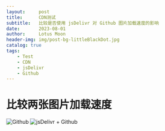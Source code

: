 ```yaml
---
layout:     post
title:      CDN测试
subtitle:   比较是否使用 jsDelivr 对 Github 图片加载速度的影响
date:       2023-08-01
author:     Lotus Moon
header-img: img/post-bg-littleBlackDot.jpg
catalog: true
tags:
    - Test
    - CDN
    - jsDelivr
    - Github
---
```


# 比较两张图片加载速度
![Github](https://github.com/lotus-moon-0/lotus-moon-0.github.io/img/bigImg/test-1.jpg)
![jsDelivr + Github](https://cdn.jsdelivr.net/gh/lotus-moon-0/lotus-moon-0.github.io/img/bigImg/test-1-rev.jpg)